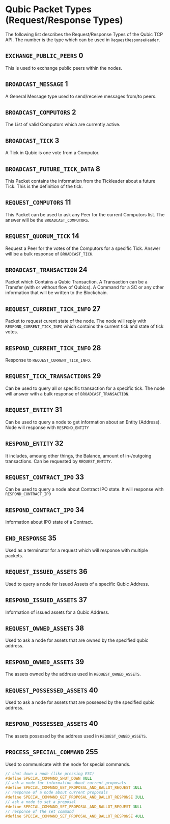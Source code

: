 # Qubic Packet Types (Request/Response Types)

The following list describes the Request/Response Types of the Qubic TCP API. The number is the type which can be used in `RequestResponseHeader`.

## `EXCHANGE_PUBLIC_PEERS` 0
This is used to exchange public peers within the nodes.

## `BROADCAST_MESSAGE` 1
A General Message type used to send/receive messages from/to peers.

## `BROADCAST_COMPUTORS` 2
The List of valid Computors which are currently active.

## `BROADCAST_TICK` 3
A Tick in Qubic is one vote from a Computor.

## `BROADCAST_FUTURE_TICK_DATA` 8
This Packet contains the information from the Tickleader about a future Tick. This is the definition of the tick.

## `REQUEST_COMPUTORS` 11
This Packet can be used to ask any Peer for the current Computors list. The answer will be the `BROADCAST_COMPUTORS`.

## `REQUEST_QUORUM_TICK` 14
Request a Peer for the votes of the Computors for a specific Tick. Answer will be a bulk response of `BROADCAST_TICK`.

## `BROADCAST_TRANSACTION` 24
Packet which Contains a Qubic Transaction. A Transaction can be a Transfer (with or without flow of Qubics). A Command for a SC or any other information that will be written to the Blockchain.

## `REQUEST_CURRENT_TICK_INFO` 27
Packet to request curent state of the node. The node will reply with `RESPOND_CURRENT_TICK_INFO` which contains the current tick and state of tick votes.

## `RESPOND_CURRENT_TICK_INFO` 28
Response to `REQUEST_CURRENT_TICK_INFO`.

## `REQUEST_TICK_TRANSACTIONS` 29
Can be used to query all or specific transaction for a specific tick. The node will answer with a bulk response of `BROADCAST_TRANSACTION`.

## `REQUEST_ENTITY` 31
Can be used to query a node to get information about an Entity (Address). Node will response with `RESPOND_ENTITY`

## `RESPOND_ENTITY` 32
It includes, amoung other things, the Balance, amount of in-/outgoing transactions. Can be requested by `REQUEST_ENTITY`.

## `REQUEST_CONTRACT_IPO` 33
Can be used to query a node about Contract IPO state. It will response with `RESPOND_CONTRACT_IPO`

## `RESPOND_CONTRACT_IPO` 34
Information about IPO state of a Contract.

## `END_RESPONSE` 35
Used as a terminator for a request which will response with multiple packets.

## `REQUEST_ISSUED_ASSETS` 36
Used to query a node for issued Assets of a specific Qubic Address.

## `RESPOND_ISSUED_ASSETS` 37
Information of issued assets for a Qubic Address.

## `REQUEST_OWNED_ASSETS` 38
Used to ask a node for assets that are owned by the specified qubic address.

## `RESPOND_OWNED_ASSETS` 39
The assets owned by the address used in `REQUEST_OWNED_ASSETS`.

## `REQUEST_POSSESSED_ASSETS` 40
Used to ask a node for assets that are possesed by the specified qubic address.

## `RESPOND_POSSESSED_ASSETS` 40
The assets possesed by the address used in `REQUEST_OWNED_ASSETS`.

## `PROCESS_SPECIAL_COMMAND` 255
Used to communicate with the node for special commands.

```c++
// shut down a node (like pressing ESC)
#define SPECIAL_COMMAND_SHUT_DOWN 0ULL
// ask a node for information about current proposals
#define SPECIAL_COMMAND_GET_PROPOSAL_AND_BALLOT_REQUEST 1ULL
// response of a node about current proposals
#define SPECIAL_COMMAND_GET_PROPOSAL_AND_BALLOT_RESPONSE 2ULL
// ask a node to set a proposal
#define SPECIAL_COMMAND_SET_PROPOSAL_AND_BALLOT_REQUEST 3ULL
// response of the set command
#define SPECIAL_COMMAND_SET_PROPOSAL_AND_BALLOT_RESPONSE 4ULL
```

